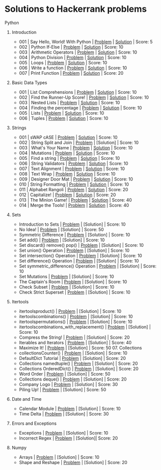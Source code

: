 # Solutions to Hackerrank problems

Python 
01. Introduction 
    - 001 | Say Hello, World! With Python | [Problem](https://www.hackerrank.com/challenges/py-hello-world/problem) | [Solution](https://github.com/shccgxqp/Hackerrank/blob/main/python/01.Introduction/001%20Say%20Hello%2C%20World!%20With%20Python.py) | Score: 5 
    - 002 | Python If-Else | [Problem](https://www.hackerrank.com/challenges/py-if-else/problem) | [Solution](https://github.com/shccgxqp/Hackerrank/blob/main/python/01.Introduction/002%20Python%20If-Else.py) | Score: 10 
    - 003 | Arithmetic Operators | [Problem](https://www.hackerrank.com/challenges/python-arithmetic-operators/submissions/code/70402456) | [Solution](https://github.com/shccgxqp/Hackerrank/blob/main/python/01.Introduction/003%20Arithmetic%20Operators.py) | Score: 10 
    - 004 | Python Division | [Problem](https://www.hackerrank.com/challenges/python-division/problem) | [Solution](https://github.com/shccgxqp/Hackerrank/blob/main/python/01.Introduction/004%20Python%20Division.py) | Score: 10 
    - 005 | Loops | [Problem](https://www.hackerrank.com/challenges/python-loops/problem) | [Solution](https://github.com/shccgxqp/Hackerrank/blob/main/python/01.Introduction/005%20Loops.py) | Score: 10 
    - 006 | Write a function | [Problem](https://www.hackerrank.com/challenges/write-a-function/problem) | [Solution](https://github.com/shccgxqp/Hackerrank/blob/main/python/01.Introduction/006%20Write%20a%20function.py) | Score: 10 
    - 007 | Print Function | [Problem](https://www.hackerrank.com/challenges/python-print/problem) | [Solution](https://github.com/shccgxqp/Hackerrank/blob/main/python/01.Introduction/007%20Print%20Function.py) | Score: 20 
02. Basic Data Types 
    - 001 | List Comprehensions | [Problem](https://www.hackerrank.com/challenges/list-comprehensions/problem) | [Solution](https://github.com/shccgxqp/Hackerrank/blob/main/python/02.Basic%20Data%20Types/001%20List%20Comprehensions.py) | Score: 10 
    - 002 | Find the Runner-Up Score! | [Problem](https://www.hackerrank.com/challenges/find-second-maximum-number-in-a-list/problem) | [Solution](https://github.com/shccgxqp/Hackerrank/blob/main/python/02.Basic%20Data%20Types/002%20Find%20the%20Runner-Up%20Score!.py) | Score: 10 
    - 003 | Nested Lists | [Problem](https://www.hackerrank.com/challenges/nested-list/problem) | [Solution](https://github.com/shccgxqp/Hackerrank/blob/main/python/02.Basic%20Data%20Types/003%20Nested%20Lists.py) | Score: 10 
    - 004 | Finding the percentage | [Problem](https://www.hackerrank.com/challenges/finding-the-percentage/problem) | [Solution](https://github.com/shccgxqp/Hackerrank/blob/main/python/02.Basic%20Data%20Types/004%20Finding%20the%20percentage.py) | Score: 10 
    - 005 | Lists | [Problem](https://www.hackerrank.com/challenges/python-lists/problem) | [Solution](https://github.com/shccgxqp/Hackerrank/blob/main/python/02.Basic%20Data%20Types/005%20Lists.py) | Score: 10 
    - 006 | Tuples | [Problem](https://www.hackerrank.com/challenges/python-tuples/problem) | [Solution](https://github.com/shccgxqp/Hackerrank/blob/main/python/02.Basic%20Data%20Types/006%20Tuples.py) | Score: 10 
  
03. Strings 
    - 001 | sWAP cASE | [Problem](https://www.hackerrank.com/challenges/swap-case/problem) | [Solution](https://github.com/shccgxqp/Hackerrank/blob/main/python/03.Strings/001%20sWAP%20cASE.py) | Score: 10 
    - 002 | String Split and Join | [Problem](https://www.hackerrank.com/challenges/python-string-split-and-join/problem) | [Solution] | Score: 10 
    - 003 | What's Your Name | [Problem](https://www.hackerrank.com/challenges/whats-your-name/problem) | [Solution](https://github.com/shccgxqp/Hackerrank/blob/main/python/03.Strings/003%20What's%20Your%20Name.py) | Score: 10 
    - 004 | Mutations | [Problem](https://www.hackerrank.com/challenges/python-mutations/problem) | [Solution](https://github.com/shccgxqp/Hackerrank/blob/main/python/03.Strings/004%20Mutations.py) | Score: 10 
    - 005 | Find a string | [Problem](https://www.hackerrank.com/challenges/find-a-string/problem) | [Solution](https://github.com/shccgxqp/Hackerrank/blob/main/python/03.Strings/005%20find-a-string.py) | Score: 10 
    - 006 | String Validators | [Problem](https://www.hackerrank.com/challenges/string-validators/problem) | [Solution](https://github.com/shccgxqp/Hackerrank/blob/main/python/03.Strings/006%20String%20Validators.py) | Score: 10 
    - 007 | Text Alignment | [Problem](https://www.hackerrank.com/challenges/text-alignment/problem) | [Solution](https://github.com/shccgxqp/Hackerrank/blob/main/python/03.Strings/007%20Text%20Alignment.py) | Score: 10 
    - 008 | Text Wrap | [Problem](https://www.hackerrank.com/challenges/text-wrap/problem) | [Solution](https://github.com/shccgxqp/Hackerrank/blob/main/python/03.Strings/008%20Text%20Wrap.py) | Score: 10 
    - 009 | Designer Door Mat | [Problem](https://www.hackerrank.com/challenges/designer-door-mat/problem) | [Solution](https://github.com/shccgxqp/Hackerrank/blob/main/python/03.Strings/009%20Designer%20Door.py) | Score: 10 
    - 010 | String Formatting | [Problem](https://www.hackerrank.com/challenges/python-string-formatting/problem) | [Solution](https://github.com/shccgxqp/Hackerrank/blob/main/python/03.Strings/010%20String%20Formatting.py) | Score: 10 
    - 011 | Alphabet Rangoli | [Problem](https://www.hackerrank.com/challenges/alphabet-rangoli/problem) | [Solution](https://github.com/shccgxqp/Hackerrank/blob/main/python/03.Strings/011%20Alphabet%20Rangoli.py) | Score: 20 
    - 012 | Capitalize! | [Problem](https://www.hackerrank.com/challenges/capitalize/problem) | [Solution](https://github.com/shccgxqp/Hackerrank/blob/main/python/03.Strings/012%20Capitalize!.py) | Score: 20 
    - 013 | The Minion Game! | [Problem](https://www.hackerrank.com/challenges/the-minion-game/problem) | [Solution](https://github.com/shccgxqp/Hackerrank/blob/main/python/03.Strings/013%20The%20Minion%20Game.py) | Score: 40 
    - 014 | Merge the Tools! | [Problem](https://www.hackerrank.com/challenges/merge-the-tools/problem) | [Solution](https://github.com/shccgxqp/Hackerrank/blob/main/python/03.Strings/014%20Merge%20the%20Tools.py) | Score: 40 
  
04. Sets 
    - Introduction to Sets | [Problem](https://www.hackerrank.com/challenges/py-introduction-to-sets/problem) | [Solution] | Score: 10 
    - No Idea! | [Problem](https://www.hackerrank.com/challenges/no-idea/problem) | [Solution] | Score: 50 
    - Symmetric Difference | [Problem](https://www.hackerrank.com/challenges/symmetric-difference/problem) | [Solution] | Score: 10 
    - Set add() | [Problem](https://www.hackerrank.com/challenges/py-set-add/problem) | [Solution] | Score: 10 
    - Set discard() remove() pop() | [Problem](https://www.hackerrank.com/challenges/py-set-discard-remove-pop/problem) | [Solution] | Score: 10 
    - Set union() Operation | [Problem](https://www.hackerrank.com/challenges/py-set-union/problem) | [Solution] | Score: 10 
    - Set intersection() Operation | [Problem](https://www.hackerrank.com/challenges/py-set-intersection-operation/problem) | [Solution] | Score: 10 
    - Set difference() Operation | [Problem](https://www.hackerrank.com/challenges/py-set-difference-operation/problem) | [Solution] | Score: 10 
    - Set symmetric_difference() Operation | [Problem](https://www.hackerrank.com/challenges/py-set-symmetric-difference-operation/problem) | [Solution] | Score: 10 
    - Set Mutations | [Problem](https://www.hackerrank.com/challenges/py-set-mutations/problem) | [Solution] | Score: 10 
    - The Captain's Room | [Problem](https://www.hackerrank.com/challenges/py-the-captains-room/problem) | [Solution] | Score: 10 
    - Check Subset | [Problem](https://www.hackerrank.com/challenges/py-check-subset/problem) | [Solution] | Score: 10 
    - Check Strict Superset | [Problem](https://www.hackerrank.com/challenges/py-check-strict-superset/problem) | [Solution] | Score: 10 
  
06. Itertools 
    - itertoolsproduct() | [Problem](https://www.hackerrank.com/challenges/itertools-product/problem) | [Solution] | Score: 10 
    - itertoolscombinations() | [Problem](https://www.hackerrank.com/challenges/itertools-combinations/problem) | [Solution] | Score: 10 
    - itertoolspermutations() | [Problem](https://www.hackerrank.com/challenges/itertools-permutations/problem) | [Solution] | Score: 10 
    - itertoolscombinations_with_replacement() | [Problem](https://www.hackerrank.com/challenges/itertools-combinations-with-replacement/problem) | [Solution] | Score: 10 
    - Compress the String! | [Problem](https://www.hackerrank.com/challenges/compress-the-string/problem) | [Solution] | Score: 20 
    - Iterables and Iterators | [Problem](https://www.hackerrank.com/challenges/iterables-and-iterators/problem) | [Solution] | Score: 40 
    - Maximize It! | [Problem](https://www.hackerrank.com/challenges/maximize-it/problem) | [Solution] | Score: 50 07. Collections 
    - collectionsCounter() | [Problem](https://www.hackerrank.com/challenges/collections-counter/problem) | [Solution] | Score: 10 
    - DefaultDict Tutorial | [Problem](https://www.hackerrank.com/challenges/defaultdict-tutorial/problem) | [Solution] | Score: 20 
    - Collections namedtuple() | [Problem](https://www.hackerrank.com/challenges/py-collections-namedtuple/problem) | [Solution] | Score: 20 
    - Collections OrderedDict() | [Problem](https://www.hackerrank.com/challenges/py-collections-ordereddict/problem) | [Solution] | Score: 20 
    - Word Order | [Problem](https://www.hackerrank.com/challenges/word-order/problem) | [Solution] | Score: 50 
    - Collections deque() | [Problem](https://www.hackerrank.com/challenges/py-collections-deque/problem) | [Solution] | Score: 20 
    - Company Logo | [Problem](https://www.hackerrank.com/challenges/py-collections-deque/problem) | [Solution] | Score: 30 
    - Piling Up! | [Problem](https://www.hackerrank.com/challenges/piling-up/problem) | [Solution] | Score: 50 
  
08. Date and Time 
    - Calendar Module | [Problem](https://www.hackerrank.com/challenges/calendar-module/problem) | [Solution] | Score: 10 
    - Time Delta | [Problem](https://www.hackerrank.com/challenges/python-time-delta/problem) | [Solution] | Score: 30 
  
09. Errors and Exceptions 
    - Exceptions | [Problem](https://www.hackerrank.com/challenges/exceptions/problem) | [Solution] | Score: 10 
    - Incorrect Regex | [Problem](https://www.hackerrank.com/challenges/incorrect-regex/problem) | [Solution]| Score: 20 
16. Numpy 
    - Arrays | [Problem](https://www.hackerrank.com/challenges/np-arrays/problem) | [Solution] | Score: 10 
    - Shape and Reshape | [Problem](https://www.hackerrank.com/challenges/np-shape-reshape/problem) | [Solution] | Score: 20
